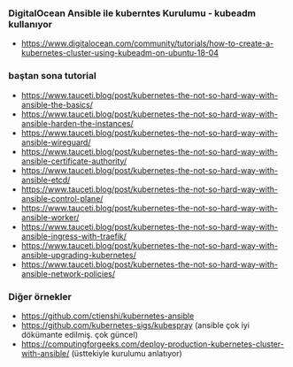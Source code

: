 ### DigitalOcean Ansible ile kuberntes Kurulumu - kubeadm kullanıyor

- https://www.digitalocean.com/community/tutorials/how-to-create-a-kubernetes-cluster-using-kubeadm-on-ubuntu-18-04



### baştan sona tutorial

- https://www.tauceti.blog/post/kubernetes-the-not-so-hard-way-with-ansible-the-basics/
- https://www.tauceti.blog/post/kubernetes-the-not-so-hard-way-with-ansible-harden-the-instances/
- https://www.tauceti.blog/post/kubernetes-the-not-so-hard-way-with-ansible-wireguard/
- https://www.tauceti.blog/post/kubernetes-the-not-so-hard-way-with-ansible-certificate-authority/
- https://www.tauceti.blog/post/kubernetes-the-not-so-hard-way-with-ansible-etcd/
- https://www.tauceti.blog/post/kubernetes-the-not-so-hard-way-with-ansible-control-plane/
- https://www.tauceti.blog/post/kubernetes-the-not-so-hard-way-with-ansible-worker/
- https://www.tauceti.blog/post/kubernetes-the-not-so-hard-way-with-ansible-ingress-with-traefik/
- https://www.tauceti.blog/post/kubernetes-the-not-so-hard-way-with-ansible-upgrading-kubernetes/
- https://www.tauceti.blog/post/kubernetes-the-not-so-hard-way-with-ansible-network-policies/


### Diğer örnekler
- https://github.com/ctienshi/kubernetes-ansible
- https://github.com/kubernetes-sigs/kubespray (ansible çok iyi dökümante edilmiş. çok güncel)
- https://computingforgeeks.com/deploy-production-kubernetes-cluster-with-ansible/ (üsttekiyle kurulumu anlatıyor)


